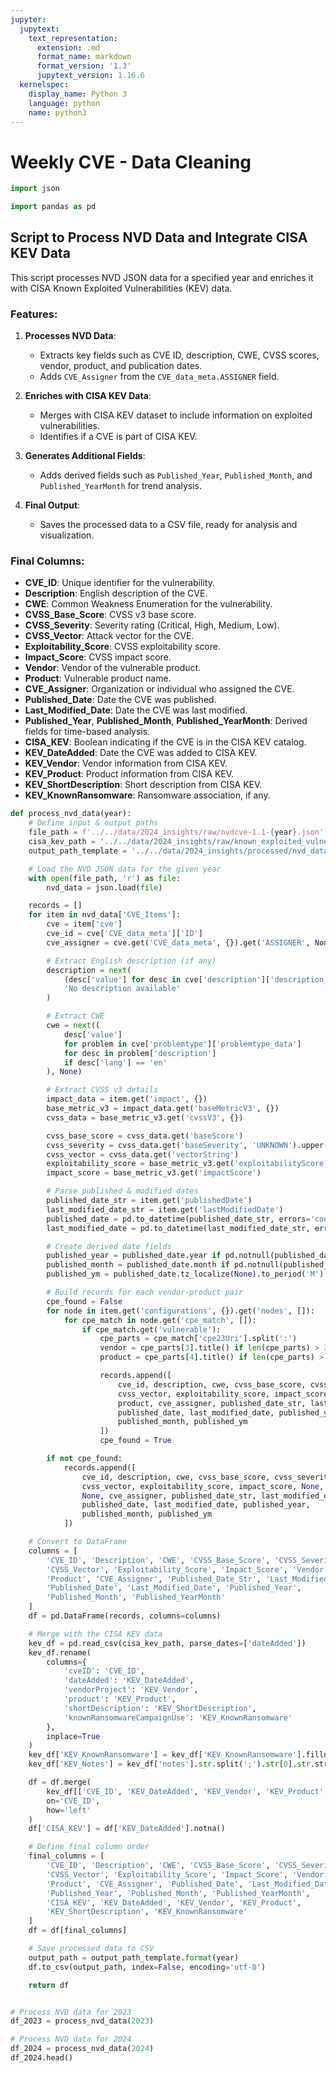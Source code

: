 ```yaml
---
jupyter:
  jupytext:
    text_representation:
      extension: .md
      format_name: markdown
      format_version: '1.3'
      jupytext_version: 1.16.6
  kernelspec:
    display_name: Python 3
    language: python
    name: python3
---
```


# Weekly CVE - Data Cleaning

```python
import json

import pandas as pd
```

## Script to Process NVD Data and Integrate CISA KEV Data

This script processes NVD JSON data for a specified year and enriches it with CISA Known Exploited Vulnerabilities (KEV) data.

### Features:
1. **Processes NVD Data**:
   - Extracts key fields such as CVE ID, description, CWE, CVSS scores, vendor, product, and publication dates.
   - Adds `CVE_Assigner` from the `CVE_data_meta.ASSIGNER` field.

2. **Enriches with CISA KEV Data**:
   - Merges with CISA KEV dataset to include information on exploited vulnerabilities.
   - Identifies if a CVE is part of CISA KEV.

3. **Generates Additional Fields**:
   - Adds derived fields such as `Published_Year`, `Published_Month`, and `Published_YearMonth` for trend analysis.

4. **Final Output**:
   - Saves the processed data to a CSV file, ready for analysis and visualization.

### Final Columns:
- **CVE_ID**: Unique identifier for the vulnerability.
- **Description**: English description of the CVE.
- **CWE**: Common Weakness Enumeration for the vulnerability.
- **CVSS_Base_Score**: CVSS v3 base score.
- **CVSS_Severity**: Severity rating (Critical, High, Medium, Low).
- **CVSS_Vector**: Attack vector for the CVE.
- **Exploitability_Score**: CVSS exploitability score.
- **Impact_Score**: CVSS impact score.
- **Vendor**: Vendor of the vulnerable product.
- **Product**: Vulnerable product name.
- **CVE_Assigner**: Organization or individual who assigned the CVE.
- **Published_Date**: Date the CVE was published.
- **Last_Modified_Date**: Date the CVE was last modified.
- **Published_Year**, **Published_Month**, **Published_YearMonth**: Derived fields for time-based analysis.
- **CISA_KEV**: Boolean indicating if the CVE is in the CISA KEV catalog.
- **KEV_DateAdded**: Date the CVE was added to CISA KEV.
- **KEV_Vendor**: Vendor information from CISA KEV.
- **KEV_Product**: Product information from CISA KEV.
- **KEV_ShortDescription**: Short description from CISA KEV.
- **KEV_KnownRansomware**: Ransomware association, if any.


```python
def process_nvd_data(year):
    # Define input & output paths
    file_path = f'../../data/2024_insights/raw/nvdcve-1.1-{year}.json'
    cisa_kev_path = '../../data/2024_insights/raw/known_exploited_vulnerabilities.csv'
    output_path_template = '../../data/2024_insights/processed/nvd_data_{}.csv'

    # Load the NVD JSON data for the given year
    with open(file_path, 'r') as file:
        nvd_data = json.load(file)

    records = []
    for item in nvd_data['CVE_Items']:
        cve = item['cve']
        cve_id = cve['CVE_data_meta']['ID']
        cve_assigner = cve.get('CVE_data_meta', {}).get('ASSIGNER', None)

        # Extract English description (if any)
        description = next(
            (desc['value'] for desc in cve['description']['description_data'] if desc['lang'] == 'en'),
            'No description available'
        )

        # Extract CWE
        cwe = next((
            desc['value']
            for problem in cve['problemtype']['problemtype_data']
            for desc in problem['description']
            if desc['lang'] == 'en'
        ), None)

        # Extract CVSS v3 details
        impact_data = item.get('impact', {})
        base_metric_v3 = impact_data.get('baseMetricV3', {})
        cvss_data = base_metric_v3.get('cvssV3', {})

        cvss_base_score = cvss_data.get('baseScore')
        cvss_severity = cvss_data.get('baseSeverity', 'UNKNOWN').upper()
        cvss_vector = cvss_data.get('vectorString')
        exploitability_score = base_metric_v3.get('exploitabilityScore')
        impact_score = base_metric_v3.get('impactScore')

        # Parse published & modified dates
        published_date_str = item.get('publishedDate')
        last_modified_date_str = item.get('lastModifiedDate')
        published_date = pd.to_datetime(published_date_str, errors='coerce') or pd.NaT
        last_modified_date = pd.to_datetime(last_modified_date_str, errors='coerce') or pd.NaT

        # Create derived date fields
        published_year = published_date.year if pd.notnull(published_date) else None
        published_month = published_date.month if pd.notnull(published_date) else None
        published_ym = published_date.tz_localize(None).to_period('M') if pd.notnull(published_date) else None

        # Build records for each vendor-product pair
        cpe_found = False
        for node in item.get('configurations', {}).get('nodes', []):
            for cpe_match in node.get('cpe_match', []):
                if cpe_match.get('vulnerable'):
                    cpe_parts = cpe_match['cpe23Uri'].split(':')
                    vendor = cpe_parts[3].title() if len(cpe_parts) > 3 else "Unknown Vendor"
                    product = cpe_parts[4].title() if len(cpe_parts) > 4 else "Unknown Product"

                    records.append([
                        cve_id, description, cwe, cvss_base_score, cvss_severity,
                        cvss_vector, exploitability_score, impact_score, vendor,
                        product, cve_assigner, published_date_str, last_modified_date_str,
                        published_date, last_modified_date, published_year,
                        published_month, published_ym
                    ])
                    cpe_found = True

        if not cpe_found:
            records.append([
                cve_id, description, cwe, cvss_base_score, cvss_severity,
                cvss_vector, exploitability_score, impact_score, None,
                None, cve_assigner, published_date_str, last_modified_date_str,
                published_date, last_modified_date, published_year,
                published_month, published_ym
            ])

    # Convert to DataFrame
    columns = [
        'CVE_ID', 'Description', 'CWE', 'CVSS_Base_Score', 'CVSS_Severity',
        'CVSS_Vector', 'Exploitability_Score', 'Impact_Score', 'Vendor',
        'Product', 'CVE_Assigner', 'Published_Date_Str', 'Last_Modified_Date_Str',
        'Published_Date', 'Last_Modified_Date', 'Published_Year',
        'Published_Month', 'Published_YearMonth'
    ]
    df = pd.DataFrame(records, columns=columns)

    # Merge with the CISA KEV data
    kev_df = pd.read_csv(cisa_kev_path, parse_dates=['dateAdded'])
    kev_df.rename(
        columns={
            'cveID': 'CVE_ID',
            'dateAdded': 'KEV_DateAdded',
            'vendorProject': 'KEV_Vendor',
            'product': 'KEV_Product',
            'shortDescription': 'KEV_ShortDescription',
            'knownRansomwareCampaignUse': 'KEV_KnownRansomware'
        },
        inplace=True
    )
    kev_df['KEV_KnownRansomware'] = kev_df['KEV_KnownRansomware'].fillna("Unknown").str.capitalize()
    kev_df['KEV_Notes'] = kev_df['notes'].str.split(';').str[0].str.strip()

    df = df.merge(
        kev_df[['CVE_ID', 'KEV_DateAdded', 'KEV_Vendor', 'KEV_Product', 'KEV_ShortDescription', 'KEV_KnownRansomware']],
        on='CVE_ID',
        how='left'
    )
    df['CISA_KEV'] = df['KEV_DateAdded'].notna()

    # Define final column order
    final_columns = [
        'CVE_ID', 'Description', 'CWE', 'CVSS_Base_Score', 'CVSS_Severity',
        'CVSS_Vector', 'Exploitability_Score', 'Impact_Score', 'Vendor',
        'Product', 'CVE_Assigner', 'Published_Date', 'Last_Modified_Date',
        'Published_Year', 'Published_Month', 'Published_YearMonth',
        'CISA_KEV', 'KEV_DateAdded', 'KEV_Vendor', 'KEV_Product',
        'KEV_ShortDescription', 'KEV_KnownRansomware'
    ]
    df = df[final_columns]

    # Save processed data to CSV
    output_path = output_path_template.format(year)
    df.to_csv(output_path, index=False, encoding='utf-8')

    return df


# Process NVD data for 2023
df_2023 = process_nvd_data(2023)

# Process NVD data for 2024
df_2024 = process_nvd_data(2024)
df_2024.head()
```
